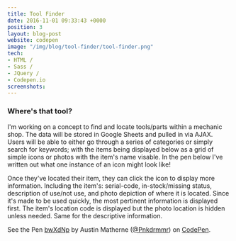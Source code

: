```yaml
---
title: Tool Finder
date: 2016-11-01 09:33:43 +0000
position: 3
layout: blog-post
website: codepen
image: "/img/blog/tool-finder/tool-finder.png"
tech:
- HTML /
- Sass /
- JQuery /
- Codepen.io
screenshots: 
---
```


<style type="text/css">
  	.portfolio .screenshots {
  		display: none;
  	}
</style>

### Where's that tool?

I'm working on a concept to find and locate tools/parts within a mechanic shop. The data will be stored in Google Sheets and pulled in via AJAX. Users will be able to either go through a series of categories or simply search for keywords; with the items being displayed below as a grid of simple icons or photos with the item's name visable. In the pen below I've written out what one instance of an icon might look like!

<!--break-->

Once they've located their item, they can click the icon to display more information. Including the item's: serial-code, in-stock/missing status, description of use/not use, and photo depiction of where it is located. Since it's made to be used quickly, the most pertinent information is displayed first. The item's location code is displayed but the photo location is hidden unless needed. Same for the descriptive information. 



<p data-height="500" data-theme-id="0" data-slug-hash="bwXdNp" data-default-tab="result" data-user="Pnkdrmmr" data-embed-version="2" data-pen-title="bwXdNp" data-preview="true" class="codepen">See the Pen <a href="http://codepen.io/Pnkdrmmr/pen/bwXdNp/">bwXdNp</a> by Austin Matherne (<a href="http://codepen.io/Pnkdrmmr">@Pnkdrmmr</a>) on <a href="http://codepen.io">CodePen</a>.</p>
<script async src="https://production-assets.codepen.io/assets/embed/ei.js"></script>